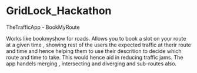 # GridLock_Hackathon
TheTrafficApp - BookMyRoute

Works like bookmyshow for roads. Allows you to book a slot on your route at a given time , showing
rest of the users the expected traffic at therir route and time and hence helping them to use their 
descrition to decide which route and time to take. This would hence aid in reducing traffic jams.
The app handels merging , intersecting and diverging and sub-routes also.
